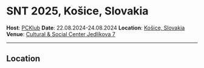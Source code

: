 # SNT 2025, Košice, Slovakia

**Host**: [PCKlub](https://pcklub.sk/)
**Date**: 22.08.2024-24.08.2024
**Location**: [Košice, Slovakia](https://maps.app.goo.gl/DzgL8GCuKCccFcX47)
**Venue**: [Cultural & Social Center Jedlíkova 7](https://maps.app.goo.gl/5gyNgTHsmN7fheab9)

------------------------------------------------------------------------

## Location